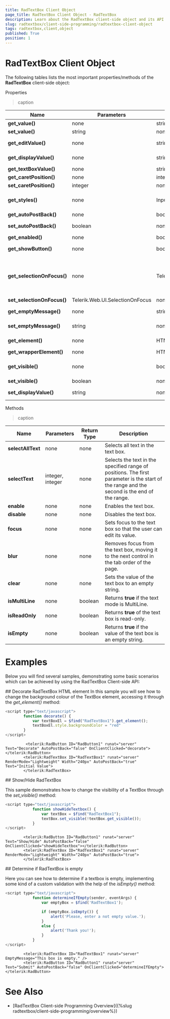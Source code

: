 ```yaml
---
title: RadTextBox Client Object
page_title: RadTextBox Client Object - RadTextBox
description: Learn about the RadTextBox client-side object and its API for managing text input dynamically.
slug: radtextbox/client-side-programming/radtextbox-client-object
tags: radtextbox,client,object
published: True
position: 1
---
```


# RadTextBox Client Object



The following tables lists the most important properties/methods of the **RadTextBox** client-side object:

Properties


>caption  

| Name | Parameters | Return Type | Description |
| ------ | ------ | ------ | ------ |
| **get_value()** |none|string|Returns the value of the text box.|
| **set_value()** |string|none|Sets the value of the text box.|
| **get_editValue()** |none|string|Gets the value of the text box as it is formatted when the text box has focus.|
| **get_displayValue()** |none|string|Gets the value of the text box as it is formatted when the text box does not have focus.|
| **get_textBoxValue()** |none|string|Gets the string that the user typed into the text box.|
| **get_caretPosition()** |none|integer|Returns the current position of the caret.|
| **set_caretPosition()** |integer|none|Sets the position of the caret.|
| **get_styles()** |none|InputStyles|Returns the InputStyles Client object, which can be used to change the appearance of the text box when it is first loaded.|
| **get_autoPostBack()** |none|boolean|Returns the value of the **AutoPostBack** property.|
| **set_autoPostBack()** |boolean|none|Enables or disables postbacks when the user changes the text in the text box.|
| **get_enabled()** |none|boolean|Returns **true** if the text box is enabled.|
| **get_showButton()** |none|boolean|Returns **true** if the text box has an associated image button.|
| **get_selectionOnFocus()** |none|Telerik.Web.UI.SelectionOnFocus|Returns the value of the SelectionOnFocus property. Possible values are Telerik.Web.UI.SelectionOnFocus.CaretToBeginning, Telerik.Web.UI.SelectionOnFocus.CaretToEnd, Telerik.Web.UI.SelectionOnFocus.None, and Telerik.Web.UI.SelectionOnFocus.SelectAll.|
| **set_selectionOnFocus()** |Telerik.Web.UI.SelectionOnFocus|none|Sets the SelectionOnFocus property.|
| **get_emptyMessage()** |none|string|Returns the message that appears when the text box value is an empty string.|
| **set_emptyMessage()** |string|none|Sets the message that appears when the text box value is an empty string.|
| **get_element()** |none|HTML element|Gets the DOM element for the input element that holds the edit value.|
| **get_wrapperElement()** |none|HTML element|Gets the DOM element for the wrapper element.|
| **get_visible()** |none|boolean|Returns whether the input element is rendered as hidden or not. Does not apply if the control is inside another hidden html element.|
| **set_visible()** |boolean|none|Sets the input element as hidden on the client|
| **set_displayValue()** |string|none|Sets the value of the text box as it isformatted when the text box does not have focus.|

Methods


>caption  

| Name | Parameters | Return Type | Description |
| ------ | ------ | ------ | ------ |
| **selectAllText** |none|none|Selects all text in the text box.|
| **selectText** |integer, integer|none|Selects the text in the specified range of positions. The first parameter is the start of the range and the second is the end of the range.|
| **enable** |none|none|Enables the text box.|
| **disable** |none|none|Disables the text box.|
| **focus** |none|none|Sets focus to the text box so that the user can edit its value.|
| **blur** |none|none|Removes focus from the text box, moving it to the next control in the tab order of the page.|
| **clear** |none|none|Sets the value of the text box to an empty string.|
| **isMultiLine** |none|boolean|Returns **true** if the text mode is MultiLine.|
| **isReadOnly** |none|boolean|Returns **true** of the text box is read-only.|
| **isEmpty** |none|boolean|Returns **true** if the value of the text box is an empty string.|


# Examples
Below you will find several samples, demonstrating some basic scenarios which can be achieved by using the RadTextBox Client-side API:


## Decorate RadTextBox HTML element
In this sample you will see how to change the background colour of the TextBox element, accessing it through the *get_element()* method:

````JavaScript
<script type="text/javascript">
        function decorate() {
            var textBoxEl = $find("RadTextBox1").get_element();
            textBoxEl.style.backgroundColor = "red"
        }
</script>
````
````ASP.NET
         <telerik:RadButton ID="RadButton1" runat="server" Text="Decorate" AutoPostBack="false" OnClientClicked="decorate"></telerik:RadButton>
        <telerik:RadTextBox ID="RadTextBox1" runat="server" RenderMode="Lightweight" Width="240px" AutoPostBack="true" Text="Initial Value">
        </telerik:RadTextBox>
````

## Show/Hide RadTextBox

This sample demonstrates how to change the visibility of a TextBox through the *set_visible()* method:

````JavaScript
<script type="text/javascript">
            function showHideTextbox() {
                var textBox = $find("RadTextBox1");
                textBox.set_visible(!textBox.get_visible());
            }
</script>
````
````ASP.NET
        <telerik:RadButton ID="RadButton1" runat="server" Text="Show/Hide" AutoPostBack="false" OnClientClicked="showHideTextbox"></telerik:RadButton>
        <telerik:RadTextBox ID="RadTextBox1" runat="server" RenderMode="Lightweight" Width="240px" AutoPostBack="true">
        </telerik:RadTextBox>
````


## Determine if RadTextBox is empty

Here you can see how to determine if a textbox is empty, implementing some kind of a custom validation with the help of the *isEmpty()* method:

````JavaScript
<script type="text/javascript">
            function determineIfEmpty(sender, eventArgs) {
                var emptyBox = $find('RadTextBox1');

                if (emptyBox.isEmpty()) {
                    alert('Please, enter a not empty value.');
                }
                else {
                    alert('Thank you!');
                }
            }
</script>
````
````ASP.NET
        <telerik:RadTextBox ID="RadTextBox1" runat="server" EmptyMessage="This box is empty." />
        <telerik:RadButton ID="RadButton1" runat="server" Text="Submit" AutoPostBack="false" OnClientClicked="determineIfEmpty"></telerik:RadButton>
````


# See Also

 * [RadTextBox Client-side Programming Overview]({%slug radtextbox/client-side-programming/overview%})
